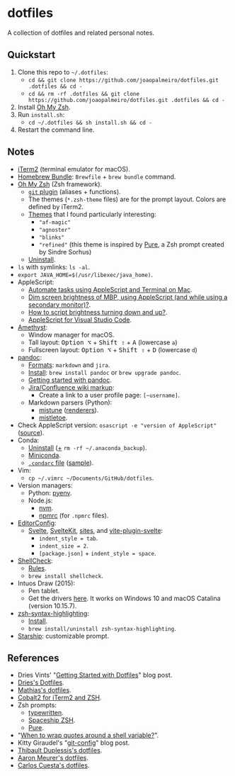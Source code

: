 # dotfiles

A collection of dotfiles and related personal notes.

## Quickstart

1. Clone this repo to `~/.dotfiles`:
   - `cd && git clone https://github.com/joaopalmeiro/dotfiles.git .dotfiles && cd -`
   - `cd && rm -rf .dotfiles && git clone https://github.com/joaopalmeiro/dotfiles.git .dotfiles && cd -`
2. Install [Oh My Zsh](https://github.com/ohmyzsh/ohmyzsh).
3. Run `install.sh`:
   - `cd ~/.dotfiles && sh install.sh && cd -`
4. Restart the command line.

## Notes

- [iTerm2](https://iterm2.com/) (terminal emulator for macOS).
- [Homebrew Bundle](https://github.com/Homebrew/homebrew-bundle): `Brewfile` + `brew bundle` command.
- [Oh My Zsh](https://github.com/ohmyzsh/ohmyzsh) (Zsh framework).
  - [`git` plugin](https://github.com/ohmyzsh/ohmyzsh/tree/master/plugins/git) (aliases + functions).
  - The themes (`*.zsh-theme` files) are for the prompt layout. Colors are defined by iTerm2.
  - [Themes](https://github.com/ohmyzsh/ohmyzsh/wiki/Themes) that I found particularly interesting:
    - `"af-magic"`
    - `"agnoster"`
    - `"blinks"`
    - `"refined"` (this theme is inspired by [Pure](https://github.com/sindresorhus/pure), a Zsh prompt created by Sindre Sorhus)
  - [Uninstall](https://github.com/ohmyzsh/ohmyzsh#uninstalling-oh-my-zsh).
- `ls` with symlinks: `ls -al`.
- `export JAVA_HOME=$(/usr/libexec/java_home)`.
- AppleScript:
  - [Automate tasks using AppleScript and Terminal on Mac](https://support.apple.com/en-gb/guide/terminal/trml1003/2.10/mac/10.15).
  - [Dim screen brightness of MBP, using AppleScript (and while using a secondary monitor)?](https://apple.stackexchange.com/a/285907).
  - [How to script brightness turning down and up?](https://apple.stackexchange.com/questions/334013/how-to-script-brightness-turning-down-and-up).
  - [AppleScript for Visual Studio Code](https://marketplace.visualstudio.com/items?itemName=idleberg.applescript).
- [Amethyst](https://github.com/ianyh/Amethyst):
  - Window manager for macOS.
  - Tall layout: <kbd>Option ⌥</kbd> + <kbd>Shift ⇧</kbd> + <kbd>A</kbd> (lowercase `a`)
  - Fullscreen layout: <kbd>Option ⌥</kbd> + <kbd>Shift ⇧</kbd> + <kbd>D</kbd> (lowercase `d`)
- [pandoc](https://pandoc.org/):
  - [Formats](https://pandoc.org/MANUAL.html#general-options): `markdown` and `jira`.
  - [Install](https://pandoc.org/installing.html): `brew install pandoc` or `brew upgrade pandoc`.
  - [Getting started with pandoc](https://pandoc.org/getting-started.html).
  - [Jira/Confluence wiki markup](https://jira.atlassian.com/secure/WikiRendererHelpAction.jspa?section=all):
    - Create a link to a user profile page: `[~username]`.
  - Markdown parsers (Python):
    - [mistune](https://github.com/lepture/mistune) ([renderers](https://mistune.readthedocs.io/en/latest/advanced.html#use-renderers)).
    - [mistletoe](https://github.com/miyuchina/mistletoe).
- Check AppleScript version: `osascript -e "version of AppleScript"` ([source](https://gist.github.com/SnoringFrog/c29c3180dcd92bd571b6)).
- Conda:
  - [Uninstall](https://docs.continuum.io/anaconda/install/uninstall/) ([+](https://stackoverflow.com/a/62837862) `rm -rf ~/.anaconda_backup`).
  - [Miniconda](https://docs.conda.io/en/latest/miniconda.html).
  - [`.condarc` file](https://conda.io/docs/user-guide/configuration/use-condarc.html) ([sample](https://conda.io/projects/conda/en/latest/user-guide/configuration/sample-condarc.html)).
- Vim:
  - `cp ~/.vimrc ~/Documents/GitHub/dotfiles`.
- Version managers:
  - Python: [pyenv](https://github.com/pyenv/pyenv).
  - Node.js:
    - [nvm](https://github.com/nvm-sh/nvm).
    - [npmrc](https://github.com/deoxxa/npmrc) (for `.npmrc` files).
- [EditorConfig](https://editorconfig.org/):
  - [Svelte](https://github.com/sveltejs/svelte/blob/master/.editorconfig), [SvelteKit](https://github.com/sveltejs/kit/blob/master/.editorconfig), [sites](https://github.com/sveltejs/sites/blob/master/.editorconfig), and [vite-plugin-svelte](https://github.com/sveltejs/vite-plugin-svelte/blob/main/.editorconfig):
    - `indent_style = tab`.
    - `indent_size = 2`.
    - `[package.json]` + `indent_style = space`.
- [ShellCheck](https://github.com/koalaman/shellcheck):
  - [Rules](https://github.com/koalaman/shellcheck/wiki/Checks).
  - `brew install shellcheck`.
- Intuos Draw (2015):
  - Pen tablet.
  - Get the drivers [here](https://www.wacom.com/en-ca/support/product-support/drivers). It works on Windows 10 and macOS Catalina (version 10.15.7).
- [zsh-syntax-highlighting](https://github.com/zsh-users/zsh-syntax-highlighting):
  - [Install](https://github.com/zsh-users/zsh-syntax-highlighting/blob/master/INSTALL.md).
  - `brew install/uninstall zsh-syntax-highlighting`.
- [Starship](https://starship.rs/): customizable prompt.

## References

- Dries Vints' "[Getting Started with Dotfiles](https://driesvints.com/blog/getting-started-with-dotfiles)" blog post.
- [Dries's Dotfiles](https://github.com/driesvints/dotfiles).
- [Mathias's dotfiles](https://github.com/mathiasbynens/dotfiles).
- [Cobalt2 for iTerm2 and ZSH](https://github.com/wesbos/Cobalt2-iterm).
- Zsh prompts:
  - [typewritten](https://github.com/reobin/typewritten).
  - [Spaceship ZSH](https://github.com/denysdovhan/spaceship-prompt).
  - [Pure](https://github.com/sindresorhus/pure).
- "[When to wrap quotes around a shell variable?](https://stackoverflow.com/a/10067297)".
- Kitty Giraudel's "[git-config](https://kittygiraudel.com/snippets/git-config/)" blog post.
- [Thibault Duplessis's dotfiles](https://github.com/ornicar/dotfiles).
- [Aaron Meurer's dotfiles](https://github.com/asmeurer/dotfiles).
- [Carlos Cuesta's dotfiles](https://github.com/carloscuesta/dotfiles).
